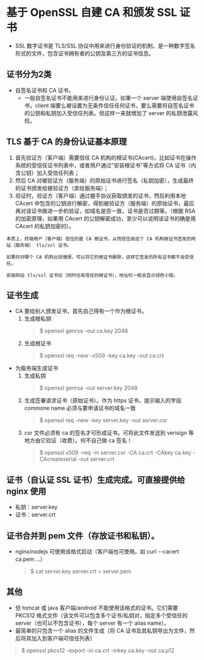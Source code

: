 # 基于 OpenSSL 自建 CA 和颁发 SSL 证书
* SSL 数字证书是 TLS/SSL 协议中用来进行身份验证的机制。是一种数字签名形式的文件，包含证书拥有者的公钥及第三方的证书信息。

## 证书分为2类
* 自签名证书和 CA 证书。
	* 一般自签名证书不能用来进行身份认证。如果一个 server 端使用自签名证书，client 端要么被设置为无条件信任任何证书，要么需要将自签名证书的公钥和私钥加入受信任列表。但这样一来就增加了 server 的私钥泄露风险。

## TLS 基于 CA 的身份认证基本原理
1. 首先验证方（客户端）需要信任 CA 机构的根证书(CAcert)，比如证书在操作系统的受信任证书列表中，或者用户通过"安装根证书"等方式将 CA 证书（内含公钥）加入受信任列表；
2. 然后 CA 对被验证方（服务端）的原始证书进行签名（私钥加密），生成最终的证书颁发给被验证方（卖给服务端）；
3. 验证时，验证方（客户端）通过握手协议获取颁发的证书，然后利用本地 CAcert 中包含的公钥进行解密，得到被验证方（服务端）的原始证书，最后再对该证书做进一步的验证，如域名是否一致，证书是否过期等。（根据 RSA 的加密原理，如果用 CAcert 的公钥解密成功，至少可以说明该证书的确是用 CAcert 的私钥加密的）。
```
本质上，终端用户（客户端）信任的是 CA 根证书，从而信任由这个 CA 机构根证书签发的网站（服务端） tls/ssl 证书。

如果你对哪个 CA 机构比较憎恨，可以将它的根证书删除，这样它签发的所有证书都不会受信任。

安装网站 tls/ssl 证书后（同时也有信任的根证书），地址栏一般会显示绿色小锁。
```

## 证书生成
* CA 要给别人颁发证书，首先自己得有一个作为根证书。
	1. 生成根私钥
		> $ openssl genrsa -out ca.key 2048
	2. 生成根证书
		> $ openssl req -new -x509 -key ca.key -out ca.crt
* 为服务端生成证书
	1. 生成私钥
		> $ openssl genrsa -out server.key 2048
	2. 生成签署请求证书（原始证书）。作为 https 证书，提示输入的字段 commone name 必须与要申请证书的域名一致
		> $ openssl req -new -key server.key -out server.csr
	3. csr 文件必须有 ca 的签名才可形成证书。可将此文件发送到 verisign 等地方由它验证（收费）。何不自己做 ca 签名！
		> $ openssl x509 -req -in server.csr -CA ca.crt -CAkey ca.key -CAcreateserial -out server.crt

## 证书（自认证 SSL 证书）生成完成。可直接提供给 nginx 使用
* 私钥：server.key
* 证书：server.crt

## 证书合并到 pem 文件（存放证书和私钥）。
* nginx/nodejs 可使用该格式启动（客户端也可使用。如 curl --cacert ca.pem ...）
	> $ cat server.key server.crt > server.pem


## 其他
* 但 tomcat 或 java 客户端/android 不能使用该格式的证书。它们需要 PKCS12 格式文件（该文件可以包含多个证书/私钥对，指定多个受信任的 server（也可以不包含证书），每个 server 有一个 alias name）。
* 最简单的只包含一个 alias 的文件生成（将 CA 证书及其私钥导出为文件，然后将其加入到客户端可信任列表）
> $ openssl pkcs12 -export -in ca.crt -inkey ca.key -out ca.p12

